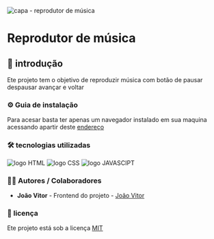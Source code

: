 ![capa - reprodutor de música](https://github.com/JoaoVitor2004/reprodutor-de-musica/assets/143558833/553f399f-14e1-4d3e-80fd-a87626dce6ca)

# Reprodutor de música

## 🎯 introdução

Ete projeto tem o objetivo de reproduzir música com botão de pausar despausar avançar e voltar

### ⚙ Guia de instalação

Para acesar basta ter apenas um navegador instalado em sua maquina acessando apartir deste <a href="https://reprodutor-de-musica.netlify.app">endereço</a>

### 🛠 tecnologias utilizadas

<img src="https://img.shields.io/badge/HTML5-E34F26?style=for-the-badge&logo=html5&logoColor=white" alt="logo HTML">
<img src="https://img.shields.io/badge/CSS3-1572B6?style=for-the-badge&logo=css3&logoColor=white" alt="logo CSS">
<img src="https://img.shields.io/badge/JavaScript-F7DF1E?style=for-the-badge&logo=javascript&logoColor=black" alt="logo JAVASCIPT">

### 👨‍💻 Autores / Colaboradores

- **João Vitor** - Frontend do projeto - [João Vitor](https://www.linkedin.com/in/jo%C3%A3o-vitor-souzaa/)

### 📃 licença

Ete projeto está sob a licença [MIT]()
